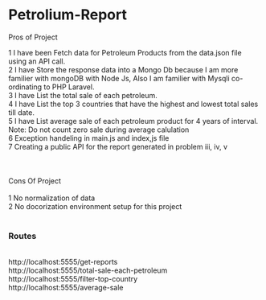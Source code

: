 # Petrolium-Report


Pros of Project<br>

1	I have been Fetch data for Petroleum Products from the data.json file using an API call.<br>
2	I have Store the response data into a Mongo Db because I am more familier with mongoDB with Node Js, Also I am familier with Mysqli co-ordinating to PHP Laravel.<br>
3	I have List the total sale of each petroleum.<br>
4	I have List the top 3 countries that have the highest and lowest total sales till date.<br>
5	I have List average sale of each petroleum product for 4 years of interval. Note: Do not count zero sale during average calulation<br>
6	Exception handeling in main.js and index,js file<br>
7	Creating a public API for the report generated in problem iii, iv, v<br>
<br>
<br>
<br>
Cons Of Project<br>
<br>
1	No normalization of data<br>
2	No docorization environment setup for this project<br>
<br>
<h3> Routes </h3>
<br>
http://localhost:5555/get-reports
<br>
http://localhost:5555/total-sale-each-petroleum
<br>
http://localhost:5555/filter-top-country
<br>
http://localhost:5555/average-sale
<br>
